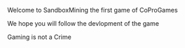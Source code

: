 Welcome to SandboxMining the first game of CoProGames

We hope you will follow the devlopment of the game

   <CoProGames>
Gaming is not a Crime
